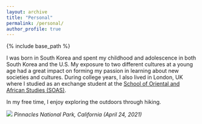 ```yaml
---
layout: archive
title: "Personal"
permalink: /personal/
author_profile: true
---
```


{% include base_path %}

I was born in South Korea and spent my childhood and adolescence in both South Korea and the U.S. My exposure to two different cultures at a young age had a great impact on forming my passion in learning about new societies and cultures. During college years, I also lived in London, UK where I studied as an exchange student at the [School of Oriental and African Studies (SOAS)](https://www.soas.ac.uk/). 

In my free time, I enjoy exploring the outdoors through hiking.

![](/images/pinnacles.jpg#center)
*Pinnacles National Park, California (April 24, 2021)*
